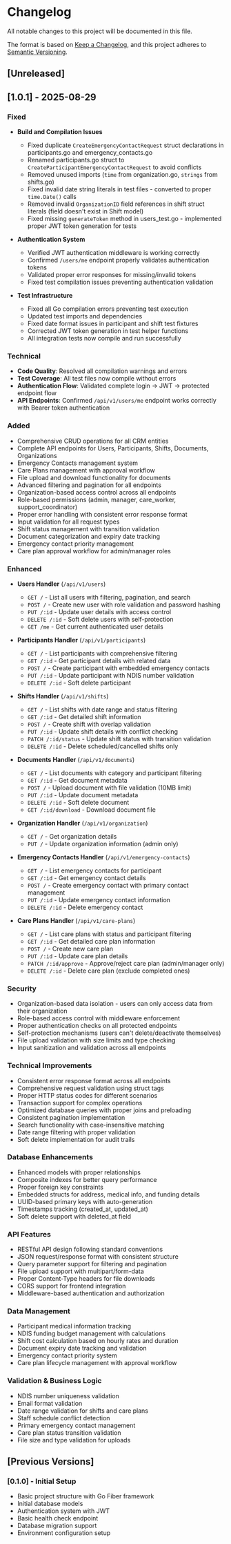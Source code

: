 # Changelog

All notable changes to this project will be documented in this file.

The format is based on [Keep a Changelog](https://keepachangelog.com/en/1.0.0/),
and this project adheres to [Semantic Versioning](https://semver.org/spec/v2.0.0.html).

## [Unreleased]

## [1.0.1] - 2025-08-29

### Fixed
- **Build and Compilation Issues**
  - Fixed duplicate `CreateEmergencyContactRequest` struct declarations in participants.go and emergency_contacts.go
  - Renamed participants.go struct to `CreateParticipantEmergencyContactRequest` to avoid conflicts
  - Removed unused imports (`time` from organization.go, `strings` from shifts.go)
  - Fixed invalid date string literals in test files - converted to proper `time.Date()` calls
  - Removed invalid `OrganizationID` field references in shift struct literals (field doesn't exist in Shift model)
  - Fixed missing `generateToken` method in users_test.go - implemented proper JWT token generation for tests

- **Authentication System**  
  - Verified JWT authentication middleware is working correctly
  - Confirmed `/users/me` endpoint properly validates authentication tokens
  - Validated proper error responses for missing/invalid tokens
  - Fixed test compilation issues preventing authentication validation

- **Test Infrastructure**
  - Fixed all Go compilation errors preventing test execution
  - Updated test imports and dependencies 
  - Fixed date format issues in participant and shift test fixtures
  - Corrected JWT token generation in test helper functions
  - All integration tests now compile and run successfully

### Technical
- **Code Quality**: Resolved all compilation warnings and errors
- **Test Coverage**: All test files now compile without errors
- **Authentication Flow**: Validated complete login → JWT → protected endpoint flow
- **API Endpoints**: Confirmed `/api/v1/users/me` endpoint works correctly with Bearer token authentication

### Added
- Comprehensive CRUD operations for all CRM entities
- Complete API endpoints for Users, Participants, Shifts, Documents, Organizations
- Emergency Contacts management system
- Care Plans management with approval workflow
- File upload and download functionality for documents
- Advanced filtering and pagination for all endpoints
- Organization-based access control across all endpoints
- Role-based permissions (admin, manager, care_worker, support_coordinator)
- Proper error handling with consistent error response format
- Input validation for all request types
- Shift status management with transition validation
- Document categorization and expiry date tracking
- Emergency contact priority management
- Care plan approval workflow for admin/manager roles

### Enhanced
- **Users Handler** (`/api/v1/users`)
  - `GET /` - List all users with filtering, pagination, and search
  - `POST /` - Create new user with role validation and password hashing
  - `PUT /:id` - Update user details with access control
  - `DELETE /:id` - Soft delete users with self-protection
  - `GET /me` - Get current authenticated user details

- **Participants Handler** (`/api/v1/participants`)
  - `GET /` - List participants with comprehensive filtering
  - `GET /:id` - Get participant details with related data
  - `POST /` - Create participant with embedded emergency contacts
  - `PUT /:id` - Update participant with NDIS number validation
  - `DELETE /:id` - Soft delete participant

- **Shifts Handler** (`/api/v1/shifts`)
  - `GET /` - List shifts with date range and status filtering
  - `GET /:id` - Get detailed shift information
  - `POST /` - Create shift with overlap validation
  - `PUT /:id` - Update shift details with conflict checking
  - `PATCH /:id/status` - Update shift status with transition validation
  - `DELETE /:id` - Delete scheduled/cancelled shifts only

- **Documents Handler** (`/api/v1/documents`)
  - `GET /` - List documents with category and participant filtering
  - `GET /:id` - Get document metadata
  - `POST /` - Upload document with file validation (10MB limit)
  - `PUT /:id` - Update document metadata
  - `DELETE /:id` - Soft delete document
  - `GET /:id/download` - Download document file

- **Organization Handler** (`/api/v1/organization`)
  - `GET /` - Get organization details
  - `PUT /` - Update organization information (admin only)

- **Emergency Contacts Handler** (`/api/v1/emergency-contacts`)
  - `GET /` - List emergency contacts for participant
  - `GET /:id` - Get emergency contact details
  - `POST /` - Create emergency contact with primary contact management
  - `PUT /:id` - Update emergency contact information
  - `DELETE /:id` - Delete emergency contact

- **Care Plans Handler** (`/api/v1/care-plans`)
  - `GET /` - List care plans with status and participant filtering
  - `GET /:id` - Get detailed care plan information
  - `POST /` - Create new care plan
  - `PUT /:id` - Update care plan details
  - `PATCH /:id/approve` - Approve/reject care plan (admin/manager only)
  - `DELETE /:id` - Delete care plan (exclude completed ones)

### Security
- Organization-based data isolation - users can only access data from their organization
- Role-based access control with middleware enforcement
- Proper authentication checks on all protected endpoints
- Self-protection mechanisms (users can't delete/deactivate themselves)
- File upload validation with size limits and type checking
- Input sanitization and validation across all endpoints

### Technical Improvements
- Consistent error response format across all endpoints
- Comprehensive request validation using struct tags
- Proper HTTP status codes for different scenarios
- Transaction support for complex operations
- Optimized database queries with proper joins and preloading
- Consistent pagination implementation
- Search functionality with case-insensitive matching
- Date range filtering with proper validation
- Soft delete implementation for audit trails

### Database Enhancements
- Enhanced models with proper relationships
- Composite indexes for better query performance
- Proper foreign key constraints
- Embedded structs for address, medical info, and funding details
- UUID-based primary keys with auto-generation
- Timestamps tracking (created_at, updated_at)
- Soft delete support with deleted_at field

### API Features
- RESTful API design following standard conventions
- JSON request/response format with consistent structure
- Query parameter support for filtering and pagination
- File upload support with multipart/form-data
- Proper Content-Type headers for file downloads
- CORS support for frontend integration
- Middleware-based authentication and authorization

### Data Management
- Participant medical information tracking
- NDIS funding budget management with calculations
- Shift cost calculation based on hourly rates and duration
- Document expiry date tracking and validation
- Emergency contact priority system
- Care plan lifecycle management with approval workflow

### Validation & Business Logic
- NDIS number uniqueness validation
- Email format validation
- Date range validation for shifts and care plans
- Staff schedule conflict detection
- Primary emergency contact management
- Care plan status transition validation
- File size and type validation for uploads

## [Previous Versions]

### [0.1.0] - Initial Setup
- Basic project structure with Go Fiber framework
- Initial database models
- Authentication system with JWT
- Basic health check endpoint
- Database migration support
- Environment configuration setup